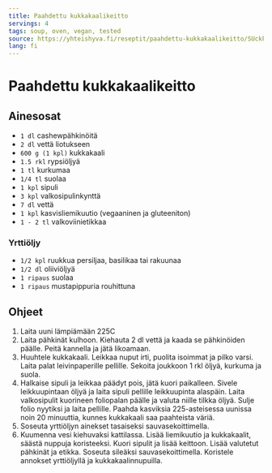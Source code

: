 ```yaml
---
title: Paahdettu kukkakaalikeitto
servings: 4
tags: soup, oven, vegan, tested
source: https://yhteishyva.fi/reseptit/paahdettu-kukkakaalikeitto/SUckkxmAUQ2cPlp6cTGlY
lang: fi
---
```


# Paahdettu kukkakaalikeitto

## Ainesosat

- `1 dl` cashewpähkinöitä
- `2 dl` vettä liotukseen
- `600 g (1 kpl)` kukkakaali
- `1.5 rkl` rypsiöljyä
- `1 tl` kurkumaa
- `1/4 tl` suolaa
- `1 kpl` sipuli
- `3 kpl` valkosipulinkynttä
- `7 dl` vettä
- `1 kpl` kasvisliemikuutio (vegaaninen ja gluteeniton)
- `1 - 2 tl` valkoviinietikkaa

### Yrttiöljy

- `1/2 kpl` ruukkua persiljaa, basilikaa tai rakuunaa
- `1/2 dl` oliiviöljyä
- `1 ripaus` suolaa
- `1 ripaus` mustapippuria rouhittuna

## Ohjeet

1. Laita uuni lämpiämään 225C
1. Laita pähkinät kulhoon. Kiehauta 2 dl vettä ja kaada se pähkinöiden päälle. Peitä kannella ja jätä likoamaan.
1. Huuhtele kukkakaali. Leikkaa nuput irti, puolita isoimmat ja pilko varsi. Laita palat leivinpaperille pellille. Sekoita joukkoon 1 rkl öljyä, kurkuma ja suola.
1. Halkaise sipuli ja leikkaa päädyt pois, jätä kuori paikalleen. Sivele leikkuupintaan öljyä ja laita sipuli pellille leikkuupinta alaspäin. Laita valkosipulit kuorineen foliopalan päälle ja valuta niille tilkka öljyä. Sulje folio nyytiksi ja laita pellille. Paahda kasviksia 225-asteisessa uunissa noin 20 minuuttia, kunnes kukkakaali saa paahteista väriä.
1. Soseuta yrttiöljyn ainekset tasaiseksi sauvasekoittimella.
1. Kuumenna vesi kiehuvaksi kattilassa. Lisää liemikuutio ja kukkakaalit, säästä nuppuja koristeeksi. Kuori sipulit ja lisää keittoon. Lisää valutetut pähkinät ja etikka. Soseuta sileäksi sauvasekoittimella. Koristele annokset yrttiöljyllä ja kukkakaalinnupuilla.
